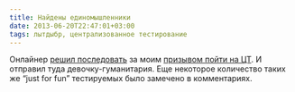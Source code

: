 ```yaml
---
title: Найдены единомышленники
date: 2013-06-20T22:47:01+03:00
tags: лытдыбр, централизованное тестирование
---
```


Онлайнер [решил последовать](http://dengi.onliner.by/2013/06/20/ct-po-matematike) за моим [призывом пойти на ЦТ](http://dikmax.name/post/centralized-testing-registration). И отправил туда девочку-гуманитария. Еще некоторое количество таких же “just for fun” тестируемых было замечено в комментариях.
